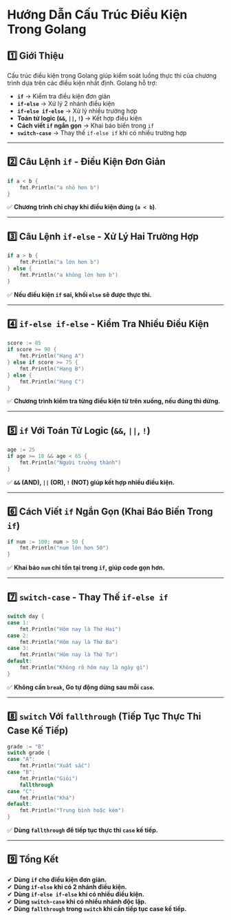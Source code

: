 # Hướng Dẫn Cấu Trúc Điều Kiện Trong Golang

## 1️⃣ Giới Thiệu
Cấu trúc điều kiện trong Golang giúp kiểm soát luồng thực thi của chương trình dựa trên các điều kiện nhất định. Golang hỗ trợ:
- **`if`** → Kiểm tra điều kiện đơn giản
- **`if-else`** → Xử lý 2 nhánh điều kiện
- **`if-else if-else`** → Xử lý nhiều trường hợp
- **Toán tử logic (`&&`, `||`, `!`)** → Kết hợp điều kiện
- **Cách viết `if` ngắn gọn** → Khai báo biến trong `if`
- **`switch-case`** → Thay thế `if-else if` khi có nhiều trường hợp

---
## 2️⃣ Câu Lệnh `if` - Điều Kiện Đơn Giản
```go
if a < b {
    fmt.Println("a nhỏ hơn b")
}
```
✅ **Chương trình chỉ chạy khi điều kiện đúng (`a < b`)**.

---
## 3️⃣ Câu Lệnh `if-else` - Xử Lý Hai Trường Hợp
```go
if a > b {
    fmt.Println("a lớn hơn b")
} else {
    fmt.Println("a không lớn hơn b")
}
```
✅ **Nếu điều kiện `if` sai, khối `else` sẽ được thực thi.**

---
## 4️⃣ `if-else if-else` - Kiểm Tra Nhiều Điều Kiện
```go
score := 85
if score >= 90 {
    fmt.Println("Hạng A")
} else if score >= 75 {
    fmt.Println("Hạng B")
} else {
    fmt.Println("Hạng C")
}
```
✅ **Chương trình kiểm tra từng điều kiện từ trên xuống, nếu đúng thì dừng.**

---
## 5️⃣ `if` Với Toán Tử Logic (`&&`, `||`, `!`)
```go
age := 25
if age >= 18 && age < 65 {
    fmt.Println("Người trưởng thành")
}
```
✅ **`&&` (AND), `||` (OR), `!` (NOT) giúp kết hợp nhiều điều kiện.**

---
## 6️⃣ Cách Viết `if` Ngắn Gọn (Khai Báo Biến Trong `if`)
```go
if num := 100; num > 50 {
    fmt.Println("num lớn hơn 50")
}
```
✅ **Khai báo `num` chỉ tồn tại trong `if`, giúp code gọn hơn.**

---
## 7️⃣ `switch-case` - Thay Thế `if-else if`
```go
switch day {
case 1:
    fmt.Println("Hôm nay là Thứ Hai")
case 2:
    fmt.Println("Hôm nay là Thứ Ba")
case 3:
    fmt.Println("Hôm nay là Thứ Tư")
default:
    fmt.Println("Không rõ hôm nay là ngày gì")
}
```
✅ **Không cần `break`, Go tự động dừng sau mỗi `case`.**

---
## 8️⃣ `switch` Với `fallthrough` (Tiếp Tục Thực Thi Case Kế Tiếp)
```go
grade := "B"
switch grade {
case "A":
    fmt.Println("Xuất sắc")
case "B":
    fmt.Println("Giỏi")
    fallthrough
case "C":
    fmt.Println("Khá")
default:
    fmt.Println("Trung bình hoặc kém")
}
```
✅ **Dùng `fallthrough` để tiếp tục thực thi `case` kế tiếp.**

---
## 9️⃣ Tổng Kết
✔ **Dùng `if` cho điều kiện đơn giản.**  
✔ **Dùng `if-else` khi có 2 nhánh điều kiện.**  
✔ **Dùng `if-else if-else` khi có nhiều điều kiện.**  
✔ **Dùng `switch-case` khi có nhiều nhánh độc lập.**  
✔ **Dùng `fallthrough` trong `switch` khi cần tiếp tục case kế tiếp.**  
